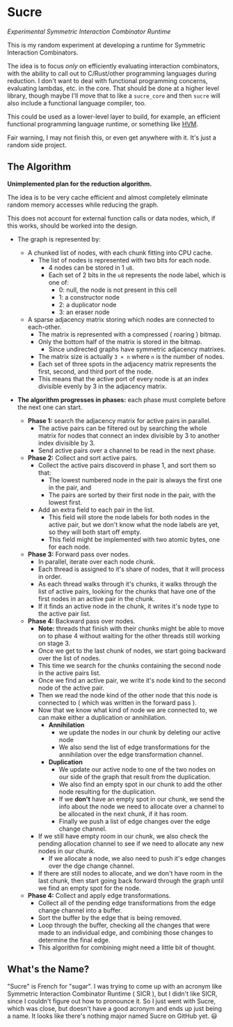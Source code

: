 # Sucre

_Experimental Symmetric Interaction Combinator Runtime_

This is my random experiment at developing a runtime for Symmetric Interaction Combinators.

The idea is to focus _only_ on efficiently evaluating interaction combinators, with the ability to call out to C/Rust/other programming languages during reduction. I don't want to deal with functional programming concerns, evaluating lambdas, etc. in the core. That should be done at a higher level library, though maybe I'll move that to like a `sucre_core` and then `sucre` will also include a functional language compiler, too.

This could be used as a lower-level layer to build, for example, an efficient functional programming language runtime, or something like [HVM].

Fair warning, I may not finish this, or even get anywhere with it. It's just a random side project.

[HVM]: https://github.com/HigherOrderCO/HVM

## The Algorithm

**Unimplemented plan for the reduction algorithm.**

The idea is to be very cache efficient and almost completely eliminate random memory accesses while reducing the graph.

This does not account for external function calls or data nodes, which, if this works, should be worked into the design.

- The graph is represented by:
  - A chunked list of nodes, with each chunk fitting into CPU cache.
    - The list of nodes is represented with two bits for each node.
      - 4 nodes can be stored in 1 `u8`.
      - Each set of 2 bits in the `u8` represents the node label, which is one of:
        - 0: null, the node is not present in this cell
        - 1: a constructor node
        - 2: a duplicator node
        - 3: an eraser node
  - A sparse adjacency matrix storing which nodes are connected to each-other.
    - The matrix is represented with a compressed ( roaring ) bitmap.
    - Only the bottom half of the matrix is stored in the bitmap.
      - Since undirected graphs have symmetric adjacency matrixes.
    - The matrix size is actually `3 × n` where `n` is the number of nodes.
    - Each set of three spots in the adjacency matrix represents the first, second, and third port of the node.
    - This means that the active port of every node is at an index divisible evenly by 3 in the adjacency matrix.

- **The algorithm progresses in phases:** each phase must complete before the next one can start.
  - **Phase 1:** search the adjacency matrix for active pairs in parallel.
    - The active pairs can be filtered out by searching the whole matrix for nodes that connect an index divisible by 3 to another index divisible by 3.
    - Send active pairs over a channel to be read in the next phase.
  - **Phase 2:** Collect and sort active pairs.
    - Collect the active pairs discoverd in phase 1, and sort them so that:
      - The lowest numbered node in the pair is always the first one in the pair, and
      - The pairs are sorted by their first node in the pair, with the lowest first.
    - Add an extra field to each pair in the list.
      - This field will store the node labels for both nodes in the active pair, but we don't know what the node labels are yet, so they will both start off empty.
      - This field might be implemented with two atomic bytes, one for each node.
  - **Phase 3:** Forward pass over nodes.
    - In parallel, iterate over each node chunk.
    - Each thread is assigned to it's share of nodes, that it will process in order.
    - As each thread walks through it's chunks, it walks through the list of active pairs, looking for the chunks that have one of the first nodes in an active pair in the chunk.
    - If it finds an active node in the chunk, it writes it's node type to the active pair list.
  - **Phase 4:** Backward pass over nodes.
    - **Note:** threads that finish with their chunks might be able to move on to phase 4 without waiting for the other threads still working on stage 3.
    - Once we get to the last chunk of nodes, we start going backward over the list of nodes.
    - This time we search for the chunks containing the second node in the active pairs list.
    - Once we find an active pair, we write it's node kind to the second node of the active pair.
    - Then we read the node kind of the other node that this node is connected to ( which was written in the forward pass ).
    - Now that we know what kind of node we are connected to, we can make either a duplication or annihilation.
      - **Annihilation**
        - we update the nodes in our chunk by deleting our active node
        - We also send the list of edge transformations for the annihilation over the edge transformation channel.
      - **Duplication**
        - We update our active node to one of the two nodes on our side of the graph that result from the duplication.
        - We also find an empty spot in our chunk to add the other node resulting for the duplication.
        - If we **don't** have an empty spot in our chunk, we send the info about the node we need to allocate over a channel to be allocated in the next chunk, if it has room.
        - Finally we push a list of edge changes over the edge change channel.
    - If we still have empty room in our chunk, we also check the pending allocation channel to see if we need to allocate any new nodes in our chunk.
      - If we allocate a node, we also need to push it's edge changes over the dge change channel.
    - If there are still nodes to allocate, and we don't have room in the last chunk, then start going back forward through the graph until we find an empty spot for the node.
  - **Phase 4:** Collect and apply edge transformations.
    - Collect all of the pending edge transformations from the edge change channel into a buffer.
    - Sort the buffer by the edge that is being removed.
    - Loop through the buffer, checking all the changes that were made to an individual edge, and combining those changes to determine the final edge.
    - This algorithm for combining might need a little bit of thought.

## What's the Name?

"Sucre" is French for "sugar". I was trying to come up with an acronym like Symmetric Interaction Combinator Runtime ( SICR ), but I didn't like SICR, since I couldn't figure out how to pronounce it. So I just went with Sucre, which was close, but doesn't have a good acronym and ends up just being a name. It looks like there's nothing major named Sucre on GitHub yet. 😃
